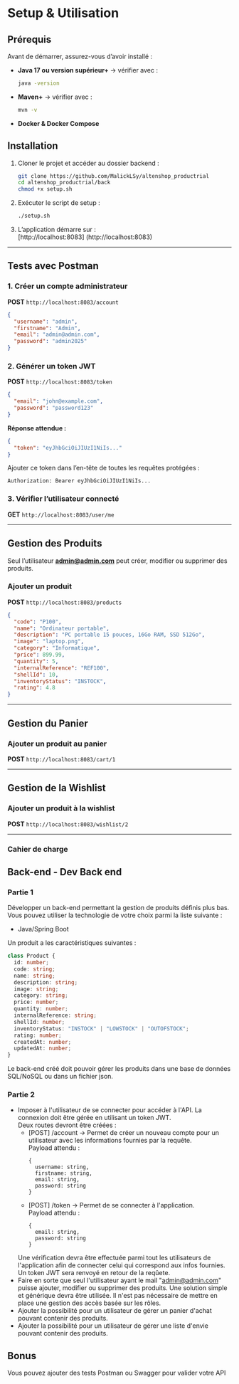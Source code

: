 
# Setup & Utilisation

##  Prérequis
Avant de démarrer, assurez-vous d’avoir installé :
- **Java 17 ou version supérieur+** → vérifier avec :
  ```bash
  java -version
  ```  
- **Maven+** → vérifier avec :
  ```bash
  mvn -v
  ```  
- **Docker & Docker Compose** 

##  Installation
1. Cloner le projet et accéder au dossier backend :
   ```bash
   git clone https://github.com/MalickLSy/altenshop_productrial
   cd altenshop_productrial/back
   chmod +x setup.sh
   ```

2. Exécuter le script de setup :
   ```bash
   ./setup.sh
   ```

3. L’application démarre sur :  
   [http://localhost:8083] (http://localhost:8083)

---

##  Tests avec Postman

### 1. Créer un compte administrateur
**POST** `http://localhost:8083/account`
```json
{
  "username": "admin",
  "firstname": "Admin",
  "email": "admin@admin.com",
  "password": "admin2025"
}
```

### 2. Générer un token JWT
**POST** `http://localhost:8083/token`
```json
{
  "email": "john@example.com",
  "password": "password123"
}
```

**Réponse attendue :**
```json
{
  "token": "eyJhbGciOiJIUzI1NiIs..."
}
```

Ajouter ce token dans l’en-tête de toutes les requêtes protégées :
```
Authorization: Bearer eyJhbGciOiJIUzI1NiIs...
```

### 3. Vérifier l’utilisateur connecté
**GET** `http://localhost:8083/user/me`

---

##  Gestion des Produits

Seul l’utilisateur **admin@admin.com** peut créer, modifier ou supprimer des produits.

### Ajouter un produit
**POST** `http://localhost:8083/products`
```json
{
  "code": "P100",
  "name": "Ordinateur portable",
  "description": "PC portable 15 pouces, 16Go RAM, SSD 512Go",
  "image": "laptop.png",
  "category": "Informatique",
  "price": 899.99,
  "quantity": 5,
  "internalReference": "REF100",
  "shellId": 10,
  "inventoryStatus": "INSTOCK",
  "rating": 4.8
}
```

---

##  Gestion du Panier

### Ajouter un produit au panier
**POST** `http://localhost:8083/cart/1`

---

##  Gestion de la Wishlist

### Ajouter un produit à la wishlist
**POST** `http://localhost:8083/wishlist/2`

---  ---------------------------------------

### Cahier de charge

## Back-end    -  Dev Back end

### Partie 1

Développer un back-end permettant la gestion de produits définis plus bas.
Vous pouvez utiliser la technologie de votre choix parmi la liste suivante :


- Java/Spring Boot 


Un produit a les caractéristiques suivantes : 

``` typescript
class Product {
  id: number;
  code: string;
  name: string;
  description: string;
  image: string;
  category: string;
  price: number;
  quantity: number;
  internalReference: string;
  shellId: number;
  inventoryStatus: "INSTOCK" | "LOWSTOCK" | "OUTOFSTOCK";
  rating: number;
  createdAt: number;
  updatedAt: number;
}
```

Le back-end créé doit pouvoir gérer les produits dans une base de données SQL/NoSQL ou dans un fichier json.

### Partie 2

- Imposer à l'utilisateur de se connecter pour accéder à l'API.
  La connexion doit être gérée en utilisant un token JWT.  
  Deux routes devront être créées :
  * [POST] /account -> Permet de créer un nouveau compte pour un utilisateur avec les informations fournies par la requête.   
    Payload attendu : 
    ```
    {
      username: string,
      firstname: string,
      email: string,
      password: string
    }
    ```
  * [POST] /token -> Permet de se connecter à l'application.  
    Payload attendu :  
    ```
    {
      email: string,
      password: string
    }
    ```
  Une vérification devra être effectuée parmi tout les utilisateurs de l'application afin de connecter celui qui correspond aux infos fournies. Un token JWT sera renvoyé en retour de la reqûete.
- Faire en sorte que seul l'utilisateur ayant le mail "admin@admin.com" puisse ajouter, modifier ou supprimer des produits. Une solution simple et générique devra être utilisée. Il n'est pas nécessaire de mettre en place une gestion des accès basée sur les rôles.
- Ajouter la possibilité pour un utilisateur de gérer un panier d'achat pouvant contenir des produits.
- Ajouter la possibilité pour un utilisateur de gérer une liste d'envie pouvant contenir des produits.

## Bonus

Vous pouvez ajouter des tests Postman ou Swagger pour valider votre API